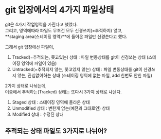 # git 입장에서의 4가지 파일상태

git은 4가지 작업영역을 가진다고 했었다.    
그리고, 영역에따라 파일도 무조건 모두 신경쓰지(=추적하지) 않고,  
**staging area(스테이징 영역)**에 들어온 파일만 신경쓴다고 했다.  

그래서 git 입장에선 파일이,
1. Tracked(=추적되는, 쫒고있는) 상태 : 파일 변동상태를 git이 신경쓰는 상태 (스테이징 영역에 파일이 있음)
2. Untracked(=추적되지 않는, 쫒고있지 않는) 상태 : 파일 변동상태를 git이 신경쓰지 않는, 관심없어하는 상태 (스테이징 영역에 없는 파일, add 한번도 안한 파일)

2가지 상태로 나뉘는데,   
이중에서 추적하는(Tracked) 상태는 또다시 3가지 상태로 나뉜다.

1. Staged 상태 : 스테이징 영역에 올라온 상태
2. Unmodified 상태 : 변한게 없는(예전과 그대로인) 상태
3. Modified 상태 : 수정된 상태

## 추적되는 상태 파일도 3가지로 나뉘어?


